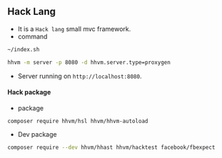 ## Hack Lang
- It is a `Hack lang` small mvc framework.
- command
```bash
~/index.sh
```


```bash
hhvm -m server -p 8080 -d hhvm.server.type=proxygen
```
- Server running on `http://localhost:8080`.

#### Hack package
- package
```composer
composer require hhvm/hsl hhvm/hhvm-autoload
```

- Dev package
```bash
composer require --dev hhvm/hhast hhvm/hacktest facebook/fbexpect
```
